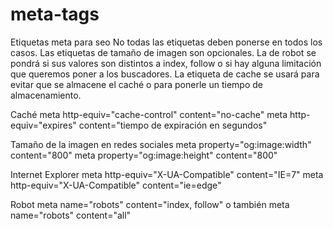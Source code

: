 # meta-tags
Etiquetas meta para seo
No todas las etiquetas deben ponerse en todos los casos. Las etiquetas de tamaño de imagen son opcionales. La de robot se pondrá si sus valores son distintos a index, follow o si hay alguna limitación que queremos poner a los buscadores. La etiqueta de cache se usará para evitar que se almacene el caché o para ponerle un tiempo de almacenamiento.

Caché
meta http-equiv="cache-control" content="no-cache" 
meta http-equiv="expires" content="tiempo de expiración en segundos"

Tamaño de la imagen en redes sociales
meta property="og:image:width" content="800"
meta property="og:image:height" content="800"

Internet Explorer
meta http-equiv="X-UA-Compatible" content="IE=7"
meta http-equiv="X-UA-Compatible" content="ie=edge"

Robot
meta name="robots" content="index, follow"
o también
meta name="robots" content="all"
